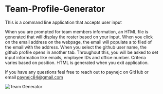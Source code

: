 # Team-Profile-Generator

This is a command line application that accepts user input 

When you are prompted for team members information, an HTML file is generated that will display the roster based on your input. When you click on the email address on the webpage, the email will populate  a to filed of the email with the address. When you select the github user name, the github profile opens in another tab. Throughout this, you will be asked to set input information like emails, employee IDs and office number. Criteria varies based on position. HTML is generated when you exit application. 

If you have any questions feel free to reach out to paynejc on GitHub or email paynejc84@gmail.com

![Team Generator](https://user-images.githubusercontent.com/8907347/157776443-3a3b908a-6f38-4bf1-a488-a36834a62188.JPG)
